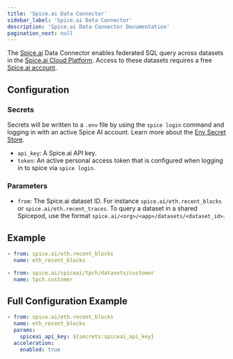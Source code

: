 ```yaml
---
title: 'Spice.ai Data Connector'
sidebar_label: 'Spice.ai Data Connector'
description: 'Spice.ai Data Connector Documentation'
pagination_next: null
---
```


The [Spice.ai](https://spice.ai/) Data Connector enables federated SQL query across datasets in the [Spice.ai Cloud Platform](https://docs.spice.ai/building-blocks/datasets).  Access to these datasets requires a free [Spice.ai account](https://spice.ai/login).

## Configuration

### Secrets

Secrets will be written to a `.env` file by using the `spice login` command and logging in with an active Spice AI account. Learn more about the [Env Secret Store](/components/secret-stores/env).

- `api_key`: A Spice.ai API key.
- `token`: An active personal access token that is configured when logging in to spice via `spice login`.

### Parameters

- `from`: The Spice.ai dataset ID. For instance `spice.ai/eth.recent_blocks` or `spice.ai/eth.recent_traces`. To query a dataset in a shared Spicepod, use the format `spice.ai/<org>/<app>/datasets/<dataset_id>`.

## Example

```yaml
- from: spice.ai/eth.recent_blocks
  name: eth_recent_blocks
```

```yaml
- from: spice.ai/spiceai/tpch/datasets/customer
  name: tpch.customer
```

## Full Configuration Example

```yaml
- from: spice.ai/eth.recent_blocks
  name: eth_recent_blocks
  params:
    spiceai_api_key: ${secrets:spiceai_api_key}
  acceleration:
    enabled: true
```

